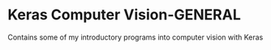 # Keras Computer Vision-GENERAL
 Contains some of my introductory programs into computer vision with Keras
